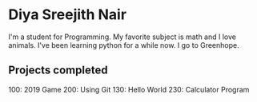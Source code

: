 # Diya Sreejith Nair

I'm a student for Programming. My favorite subject is math and I love animals. I've been learning python for a while now. I go to Greenhope.

## Projects completed

100: 2019 Game
200: Using Git
130: Hello World
230: Calculator Program